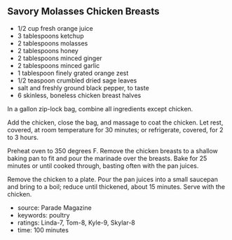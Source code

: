 Savory Molasses Chicken Breasts
-------------------------------

- 1/2 cup fresh orange juice
- 3 tablespoons ketchup
- 2 tablespoons molasses
- 2 tablespoons honey
- 2 tablespoons minced ginger
- 2 tablespoons minced garlic
- 1 tablespoon finely grated orange zest
- 1/2 teaspoon crumbled dried sage leaves
- salt and freshly ground black pepper, to taste
- 6 skinless, boneless chicken breast halves

In a gallon zip-lock bag, combine all ingredients except chicken.

Add the chicken, close the bag, and massage to coat the chicken.  Let
rest, covered, at room temperature for 30 minutes; or refrigerate,
covered, for 2 to 3 hours.

Preheat oven to 350 degrees F.  Remove the chicken breasts to a
shallow baking pan to fit and pour the marinade over the breasts.
Bake for 25 minutes or until cooked through, basting often with the
pan juices.

Remove the chicken to a plate.  Pour the pan juices into a small
saucepan and bring to a boil; reduce until thickened, about 15
minutes.  Serve with the chicken.

- source: Parade Magazine
- keywords: poultry
- ratings: Linda-7, Tom-8, Kyle-9, Skylar-8
- time: 100 minutes
